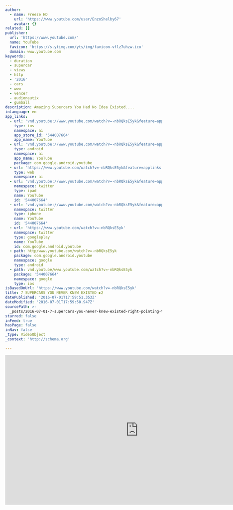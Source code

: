 ```yaml
---
author:
  - name: Freeze HD
    url: 'https://www.youtube.com/user/EnzoShelby67'
    avatar: {}
related: []
publisher:
  url: 'https://www.youtube.com/'
  name: YouTube
  favicon: 'https://s.ytimg.com/yts/img/favicon-vflz7uhzw.ico'
  domain: www.youtube.com
keywords:
  - duration
  - supercar
  - views
  - http
  - '2016'
  - cars
  - www
  - vencer
  - audionautix
  - gumball
description: Amazing Supercars You Had No Idea Existed....
inLanguage: en
app_links:
  - url: 'vnd.youtube://www.youtube.com/watch?v=-nbRQksE5yk&feature=applinks'
    type: ios
    namespace: ai
    app_store_id: '544007664'
    app_name: YouTube
  - url: 'vnd.youtube://www.youtube.com/watch?v=-nbRQksE5yk&feature=applinks'
    type: android
    namespace: ai
    app_name: YouTube
    package: com.google.android.youtube
  - url: 'https://www.youtube.com/watch?v=-nbRQksE5yk&feature=applinks'
    type: web
    namespace: ai
  - url: 'vnd.youtube://www.youtube.com/watch?v=-nbRQksE5yk&feature=applinks'
    namespace: twitter
    type: ipad
    name: YouTube
    id: '544007664'
  - url: 'vnd.youtube://www.youtube.com/watch?v=-nbRQksE5yk&feature=applinks'
    namespace: twitter
    type: iphone
    name: YouTube
    id: '544007664'
  - url: 'https://www.youtube.com/watch?v=-nbRQksE5yk'
    namespace: twitter
    type: googleplay
    name: YouTube
    id: com.google.android.youtube
  - path: http/www.youtube.com/watch?v=-nbRQksE5yk
    package: com.google.android.youtube
    namespace: google
    type: android
  - path: vnd.youtube/www.youtube.com/watch?v=-nbRQksE5yk
    package: '544007664'
    namespace: google
    type: ios
isBasedOnUrl: 'https://www.youtube.com/watch?v=-nbRQksE5yk'
title: 7 SUPERCARS YOU NEVER KNEW EXISTED ▶2
datePublished: '2016-07-01T17:59:51.353Z'
dateModified: '2016-07-01T17:59:50.947Z'
sourcePath: >-
  _posts/2016-07-01-7-supercars-you-never-knew-existed-right-pointing-triangle2.md
starred: false
inFeed: true
hasPage: false
inNav: false
_type: VideoObject
_context: 'http://schema.org'

---
```

<iframe src="https://cdn.embedly.com/widgets/media.html?src=https%3A%2F%2Fwww.youtube.com%2Fembed%2F-nbRQksE5yk%3Ffeature%3Doembed&amp;url=http%3A%2F%2Fwww.youtube.com%2Fwatch%3Fv%3D-nbRQksE5yk&amp;image=https%3A%2F%2Fi.ytimg.com%2Fvi%2F-nbRQksE5yk%2Fhqdefault.jpg&amp;key=b7d04c9b404c499eba89ee7072e1c4f7&amp;type=text%2Fhtml&amp;schema=youtube" width="854" height="480" scrolling="no" frameborder="0" allowfullscreen="" style=""></iframe>